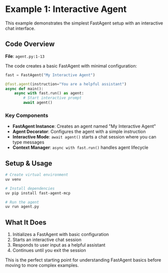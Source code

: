 # Example 1: Interactive Agent

This example demonstrates the simplest FastAgent setup with an interactive chat interface.

## Code Overview

**File**: `agent.py:1-13`

The code creates a basic FastAgent with minimal configuration:

```python
fast = FastAgent("My Interactive Agent")

@fast.agent(instruction="You are a helpful assistant")
async def main():
    async with fast.run() as agent:
        # Start interactive prompt
        await agent()
```

### Key Components

- **FastAgent Instance**: Creates an agent named "My Interactive Agent"  
- **Agent Decorator**: Configures the agent with a simple instruction
- **Interactive Mode**: `await agent()` starts a chat session where you can type messages
- **Context Manager**: `async with fast.run()` handles agent lifecycle

## Setup & Usage

```bash
# Create virtual environment
uv venv

# Install dependencies  
uv pip install fast-agent-mcp

# Run the agent
uv run agent.py
```

## What It Does

1. Initializes a FastAgent with basic configuration
2. Starts an interactive chat session
3. Responds to user input as a helpful assistant
4. Continues until you exit the session

This is the perfect starting point for understanding FastAgent basics before moving to more complex examples.